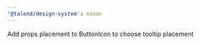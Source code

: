 ```yaml
---
'@talend/design-system': minor
---
```


Add props placement to ButtonIcon to choose tooltip placement
